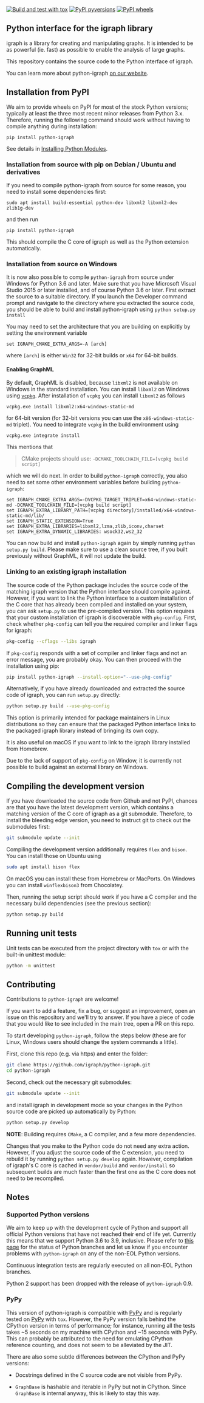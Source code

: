 
[![Build and test with tox](https://github.com/igraph/python-igraph/actions/workflows/build.yml/badge.svg)](https://github.com/igraph/python-igraph/actions/workflows/build.yml)
[![PyPI pyversions](https://img.shields.io/badge/python-3.6%20%7C%203.7%20%7C%203.8%20%7C%203.9%20%7C%203.10-blue)](https://pypi.python.org/pypi/python-igraph)
[![PyPI wheels](https://img.shields.io/pypi/wheel/python-igraph.svg)](https://pypi.python.org/pypi/python-igraph)

Python interface for the igraph library
---------------------------------------

igraph is a library for creating and manipulating graphs.
It is intended to be as powerful (ie. fast) as possible to enable the
analysis of large graphs.

This repository contains the source code to the Python interface of
igraph.

You can learn more about python-igraph [on our website](http://igraph.org/python/).

## Installation from PyPI

We aim to provide wheels on PyPI for most of the stock Python versions;
typically at least the three most recent minor releases from Python 3.x.
Therefore, running the following command should work without having to compile
anything during installation:

```
pip install python-igraph
```

See details in [Installing Python Modules](https://docs.python.org/3/installing/).

### Installation from source with pip on Debian / Ubuntu and derivatives

If you need to compile python-igraph from source for some reason, you need to
install some dependencies first:

```
sudo apt install build-essential python-dev libxml2 libxml2-dev zlib1g-dev
```

and then run

```
pip install python-igraph
```

This should compile the C core of igraph as well as the Python extension
automatically.

### Installation from source on Windows

It is now also possible to compile `python-igraph` from source under Windows for
Python 3.6 and later. Make sure that you have Microsoft Visual Studio 2015 or
later installed, and of course Python 3.6 or later. First extract the source to
a suitable directory. If you launch the Developer command prompt and navigate to
the directory where you extracted the source code, you should be able to build
and install python-igraph using `python setup.py install`

You may need to set the architecture that you are building on explicitly by setting the environment variable

```
set IGRAPH_CMAKE_EXTRA_ARGS=-A [arch]
```

where `[arch]` is either `Win32` for 32-bit builds or `x64` for 64-bit builds.

#### Enabling GraphML

By default, GraphML is disabled, because `libxml2` is not available on Windows in
the standard installation. You can install `libxml2` on Windows using
[`vcpkg`](https://github.com/Microsoft/vcpkg). After installation of `vcpkg` you
can install `libxml2` as follows

```
vcpkg.exe install libxml2:x64-windows-static-md
```

for 64-bit version (for 32-bit versions you can use the `x86-windows-static-md`
triplet). You need to integrate `vcpkg` in the build environment using

```
vcpkg.exe integrate install
```

This mentions that

> CMake projects should use: `-DCMAKE_TOOLCHAIN_FILE=[vcpkg build script]`

which we will do next. In order to build `python-igraph` correctly, you also
need to set some other environment variables before building `python-igraph`:

```
set IGRAPH_CMAKE_EXTRA_ARGS=-DVCPKG_TARGET_TRIPLET=x64-windows-static-md -DCMAKE_TOOLCHAIN_FILE=[vcpkg build script]
set IGRAPH_EXTRA_LIBRARY_PATH=[vcpkg directory]/installed/x64-windows-static-md/lib/
set IGRAPH_STATIC_EXTENSION=True
set IGRAPH_EXTRA_LIBRARIES=libxml2,lzma,zlib,iconv,charset
set IGRAPH_EXTRA_DYNAMIC_LIBRARIES: wsock32,ws2_32
```

You can now build and install `python-igraph` again by simply running `python
setup.py build`. Please make sure to use a clean source tree, if you built
previously without GraphML, it will not update the build.

### Linking to an existing igraph installation

The source code of the Python package includes the source code of the matching
igraph version that the Python interface should compile against. However, if
you want to link the Python interface to a custom installation of the C core
that has already been compiled and installed on your system, you can ask
`setup.py` to use the pre-compiled version. This option requires that your
custom installation of igraph is discoverable with `pkg-config`. First, check
whether `pkg-config` can tell you the required compiler and linker flags for
igraph:

```bash
pkg-config --cflags --libs igraph
```

If `pkg-config` responds with a set of compiler and linker flags and not an
error message, you are probably okay. You can then proceed with the
installation using pip:

```bash
pip install python-igraph --install-option="--use-pkg-config"
```

Alternatively, if you have already downloaded and extracted the source code
of igraph, you can run `setup.py` directly:

```bash
python setup.py build --use-pkg-config
```

This option is primarily intended for package maintainers in Linux
distributions so they can ensure that the packaged Python interface links to
the packaged igraph library instead of bringing its own copy.

It is also useful on macOS if you want to link to the igraph library installed
from Homebrew.

Due to the lack of support of `pkg-config` on Window, it is currently not
possible to build against an external library on Windows.

## Compiling the development version

If you have downloaded the source code from Github and not PyPI, chances are
that you have the latest development version, which contains a matching version
of the C core of igraph as a git submodule. Therefore, to install the bleeding
edge version, you need to instruct git to check out the submodules first:

```bash
git submodule update --init
```

Compiling the development version additionally requires `flex` and `bison`. You
can install those on Ubuntu using

```bash
sudo apt install bison flex
```

On macOS you can install these from Homebrew or MacPorts. On Windows you can
install `winflexbison3` from Chocolatey.

Then, running the setup script should work if you have a C compiler and the
necessary build dependencies (see the previous section):

```bash
python setup.py build
```

## Running unit tests

Unit tests can be executed from the project directory with `tox` or with the
built-in unittest module:

```bash
python -m unittest
```

## Contributing

Contributions to `python-igraph` are welcome!

If you want to add a feature, fix a bug, or suggest an improvement, open an
issue on this repository and we'll try to answer. If you have a piece of code
that you would like to see included in the main tree, open a PR on this repo.

To start developing `python-igraph`, follow the steps below (these are
for Linux, Windows users should change the system commands a little).

First, clone this repo (e.g. via https) and enter the folder:

```bash
git clone https://github.com/igraph/python-igraph.git
cd python-igraph
```

Second, check out the necessary git submodules:

```bash
git submodule update --init
```

and install igraph in development mode so your changes in the Python source
code are picked up automatically by Python:

```bash
python setup.py develop
```

**NOTE**: Building requires `CMake`, a C compiler, and a few more dependencies.

Changes that you make to the Python code do not need any extra action. However,
if you adjust the source code of the C extension, you need to rebuild it by running
`python setup.py develop` again. However, compilation of igraph's C core is
cached in ``vendor/build`` and ``vendor/install`` so subsequent builds are much
faster than the first one as the C core does not need to be recompiled.

## Notes

### Supported Python versions

We aim to keep up with the development cycle of Python and support all official
Python versions that have not reached their end of life yet. Currently this
means that we support Python 3.6 to 3.9, inclusive. Please refer to [this
page](https://devguide.python.org/#branchstatus) for the status of Python
branches and let us know if you encounter problems with `python-igraph` on any
of the non-EOL Python versions.

Continuous integration tests are regularly executed on all non-EOL Python
branches.

Python 2 support has been dropped with the release of `python-igraph` 0.9.

### PyPy

This version of python-igraph is compatible with [PyPy](http://pypy.org/) and
is regularly tested on [PyPy](http://pypy.org/) with ``tox``. However, the
PyPy version falls behind the CPython version in terms of performance; for
instance, running all the tests takes ~5 seconds on my machine with CPython and
~15 seconds with PyPy. This can probably be attributed to the need for
emulating CPython reference counting, and does not seem to be alleviated by the
JIT.

There are also some subtle differences between the CPython and PyPy versions:

- Docstrings defined in the C source code are not visible from PyPy.

- ``GraphBase`` is hashable and iterable in PyPy but not in CPython. Since
  ``GraphBase`` is internal anyway, this is likely to stay this way.


